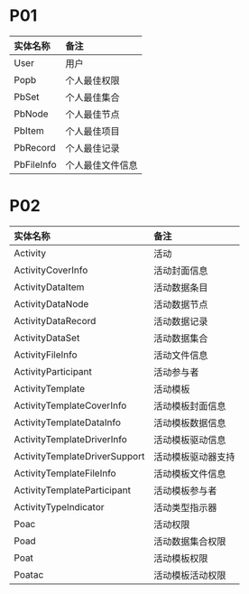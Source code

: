 # P01

| 实体名称       | 备注       |
|:-----------|:---------|
| User       | 用户       |
| Popb       | 个人最佳权限   |
| PbSet      | 个人最佳集合   |
| PbNode     | 个人最佳节点   |
| PbItem     | 个人最佳项目   |
| PbRecord   | 个人最佳记录   |
| PbFileInfo | 个人最佳文件信息 |

# P02

| 实体名称                          | 备注        |
|:------------------------------|:----------|
| Activity                      | 活动        |
| ActivityCoverInfo             | 活动封面信息    |
| ActivityDataItem              | 活动数据条目    |
| ActivityDataNode              | 活动数据节点    |
| ActivityDataRecord            | 活动数据记录    |
| ActivityDataSet               | 活动数据集合    |
| ActivityFileInfo              | 活动文件信息    |
| ActivityParticipant           | 活动参与者     |
| ActivityTemplate              | 活动模板      |
| ActivityTemplateCoverInfo     | 活动模板封面信息  |
| ActivityTemplateDataInfo      | 活动模板数据信息  |
| ActivityTemplateDriverInfo    | 活动模板驱动信息  |
| ActivityTemplateDriverSupport | 活动模板驱动器支持 |
| ActivityTemplateFileInfo      | 活动模板文件信息  |
| ActivityTemplateParticipant   | 活动模板参与者   |
| ActivityTypeIndicator         | 活动类型指示器   |
| Poac                          | 活动权限      |
| Poad                          | 活动数据集合权限  |
| Poat                          | 活动模板权限    |
| Poatac                        | 活动模板活动权限  |
